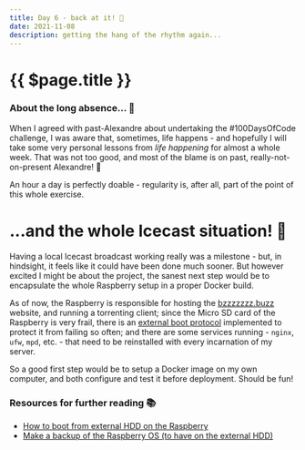 ```yaml
---
title: Day 6 - back at it! 💪
date: 2021-11-08
description: getting the hang of the rhythm again...
---
```


# {{ $page.title }}

### About the long absence... 🌃

When I agreed with past-Alexandre about undertaking the #100DaysOfCode challenge, I was aware that, sometimes, life happens - and hopefully I will take some very personal lessons from *life happening* for almost a whole week. That was not too good, and most of the blame is on past, really-not-on-present Alexandre! 🤫

An hour a day is perfectly doable - regularity is, after all, part of the point of this whole exercise. 

# ...and the whole Icecast situation! 📡

Having a local Icecast broadcast working really was a milestone - but, in hindsight, it feels like it could have been done much sooner. But however excited I might be about the project, the sanest next step would be to encapsulate the whole Raspberry setup in a proper Docker build.

As of now, the Raspberry is responsible for hosting the [bzzzzzzz.buzz](https://bzzzzzzz.buzz) website, and running a torrenting client; since the Micro SD card of the Raspberry is very frail, there is an [external boot protocol](https://raspiserver.com/how-to-boot-from-external-hdd-on-raspberry-pi/) implemented to protect it from failing so often; and there are some services running - `nginx`, `ufw`, `mpd`, etc. - that need to be reinstalled with every incarnation of my server.

So a good first step would be to setup a Docker image on my own computer, and both configure and test it before deployment. Should be fun!

### Resources for further reading 📚
- [How to boot from external HDD on the Raspberry](https://raspiserver.com/how-to-boot-from-external-hdd-on-raspberry-pi/)
- [Make a backup of the Raspberry OS (to have on the external HDD)](https://raspberrypi.stackexchange.com/questions/5427/can-a-raspberry-pi-be-used-to-create-a-backup-of-itself/5492)
